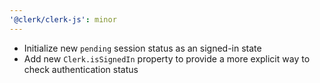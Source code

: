 ```yaml
---
'@clerk/clerk-js': minor
---
```


- Initialize new `pending` session status as an signed-in state
- Add new `Clerk.isSignedIn` property to provide a more explicit way to check authentication status
